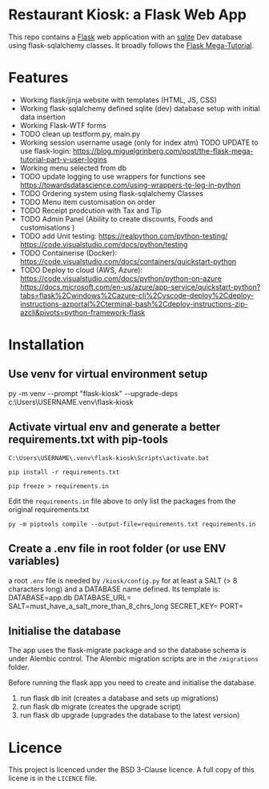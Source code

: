 # Restaurant Kiosk: a Flask Web App   
This repo contains a [Flask](https://palletsprojects.com/p/flask/) web application with an [sqlite](https://sqlite.org/) Dev database using flask-sqlalchemy classes. It broadly follows the [Flask Mega-Tutorial](https://blog.miguelgrinberg.com/post/the-flask-mega-tutorial-part-i-hello-world). 
# Features 
- Working flask/jinja website with templates (HTML, JS, CSS)
- Working flask-sqlalchemy defined sqlite (dev) database setup with initial data insertion
- Working Flask-WTF forms 
- TODO clean up testform.py, main.py
- Working session username usage (only for index atm)
    TODO UPDATE to use flask-login: 
    https://blog.miguelgrinberg.com/post/the-flask-mega-tutorial-part-v-user-logins
- Working menu selected from db
- TODO update logging to use wrappers for functions
    see https://towardsdatascience.com/using-wrappers-to-log-in-python
- TODO Ordering system using flask-sqlalchemy Classes
- TODO Menu item customisation on order
- TODO Receipt prodcution with Tax and Tip
- TODO Admin Panel (Ability to create discounts, Foods and customisations )
- TODO add Unit testing: https://realpython.com/python-testing/
    https://code.visualstudio.com/docs/python/testing
- TODO Containerise (Docker): https://code.visualstudio.com/docs/containers/quickstart-python
- TODO Deploy to cloud (AWS, Azure): https://code.visualstudio.com/docs/python/python-on-azure
https://docs.microsoft.com/en-us/azure/app-service/quickstart-python?tabs=flask%2Cwindows%2Cazure-cli%2Cvscode-deploy%2Cdeploy-instructions-azportal%2Cterminal-bash%2Cdeploy-instructions-zip-azcli&pivots=python-framework-flask

# Installation
## Use venv for virtual environment setup 
py -m venv --prompt "flask-kiosk" --upgrade-deps c:\Users\USERNAME\.venv\flask-kiosk

## Activate virtual env and generate a better requirements.txt with pip-tools
`C:\Users\USERNAME\.venv\flask-kiosk\Scripts\activate.bat`

`pip install -r requirements.txt`

`pip freeze > requirements.in`

Edit the `requirements.in` file above to only list the packages from the original requirements.txt

`py -m piptools compile --output-file=requirements.txt requirements.in`

## Create a .env file in root folder (or use ENV variables)
a root `.env` file is needed by `/kiosk/config.py` for at least a SALT (> 8 characters long) and a DATABASE name defined. Its template is:
    DATABASE=app.db
    DATABASE_URL=
    SALT=must_have_a_salt_more_than_8_chrs_long
    SECRET_KEY=
    PORT=

## Initialise the database
The app uses the flask-migrate package and so the database schema is under Alembic control. The Alembic migration scripts are in the `/migrations` folder. 

Before running the flask app you need to create and initialise the database.
1. run flask db init (creates a database and sets up migrations)
2. run flask db migrate (creates the upgrade script)
3. run flask db upgrade (upgrades the database to the latest version)

# Licence
This project is licenced under the BSD 3-Clause licence. A full copy of this licene is in the `LICENCE` file. 